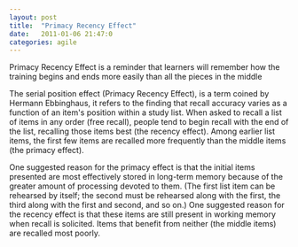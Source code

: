 ```yaml
---
layout: post
title:  "Primacy Recency Effect"
date:   2011-01-06 21:47:0                                                                                                                                                                                                                    
categories: agile
---
```


Primacy Recency Effect is a reminder that learners will remember how the training begins and ends more easily than all the pieces in the middle

The serial position effect (Primacy Recency Effect), is a term coined by Hermann Ebbinghaus, it refers to the finding that recall accuracy varies as a function of an item's position within a study list. When asked to recall a list of items in any order (free recall), people tend to begin recall with the end of the list, recalling those items best (the recency effect). Among earlier list items, the first few items are recalled more frequently than the middle items (the primacy effect).

One suggested reason for the primacy effect is that the initial items presented are most effectively stored in long-term memory because of the greater amount of processing devoted to them. (The first list item can be rehearsed by itself; the second must be rehearsed along with the first, the third along with the first and second, and so on.) One suggested reason for the recency effect is that these items are still present in working memory when recall is solicited. Items that benefit from neither (the middle items) are recalled most poorly.
